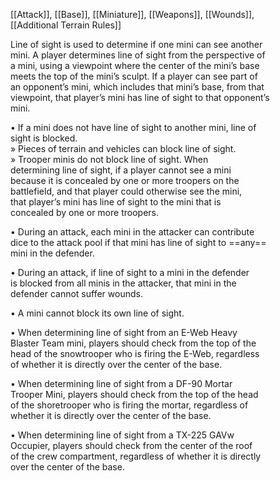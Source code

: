 [[Attack]], [[Base]], [[Miniature]], [[Weapons]], [[Wounds]],  
[[Additional Terrain Rules]]

Line of sight is used to determine if one mini can see another  
mini. A player determines line of sight from the perspective of  
a mini, using a viewpoint where the center of the mini’s base  
meets the top of the mini’s sculpt. If a player can see part of  
an opponent’s mini, which includes that mini’s base, from that  
viewpoint, that player’s mini has line of sight to that opponent’s  
mini.  

• If a mini does not have line of sight to another mini, line of  
sight is blocked.  
» Pieces of terrain and vehicles can block line of sight.  
» Trooper minis do not block line of sight. When  
determining line of sight, if a player cannot see a mini  
because it is concealed by one or more troopers on the  
battlefield, and that player could otherwise see the mini,  
that player’s mini has line of sight to the mini that is  
concealed by one or more troopers.

• During an attack, each mini in the attacker can contribute  
dice to the attack pool if that mini has line of sight to ==any==  
mini in the defender.  

• During an attack, if line of sight to a mini in the defender  
is blocked from all minis in the attacker, that mini in the  
defender cannot suffer wounds.

• A mini cannot block its own line of sight.  

• When determining line of sight from an E-Web Heavy  
Blaster Team mini, players should check from the top of the  
head of the snowtrooper who is firing the E-Web, regardless  
of whether it is directly over the center of the base.  

• When determining line of sight from a DF-90 Mortar  
Trooper Mini, players should check from the top of the head  
of the shoretrooper who is firing the mortar, regardless of  
whether it is directly over the center of the base.  

• When determining line of sight from a TX-225 GAVw  
Occupier, players should check from the center of the roof  
of the crew compartment, regardless of whether it is directly  
over the center of the base.

